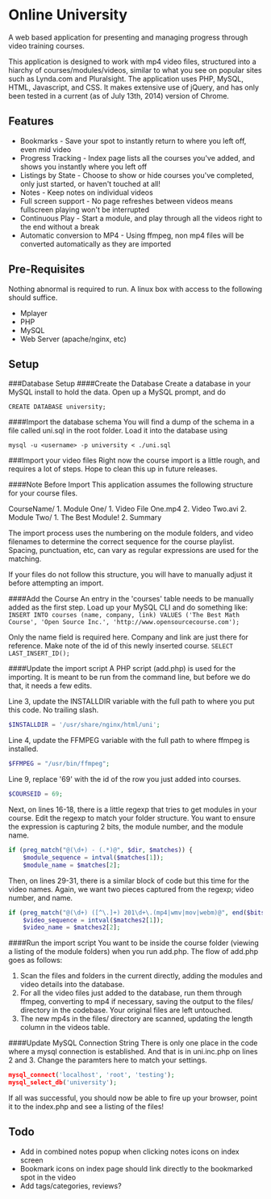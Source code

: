 Online University
=================
A web based application for presenting and managing progress through video training courses.

This application is designed to work with mp4 video files, structured into a hiarchy of courses/modules/videos, similar to what you see on popular sites such as Lynda.com and Pluralsight.  The application uses PHP, MySQL, HTML, Javascript, and CSS.  It makes extensive use of jQuery, and has only been tested in a current (as of July 13th, 2014) version of Chrome.  

Features
--------
* Bookmarks - Save your spot to instantly return to where you left off, even mid video
* Progress Tracking - Index page lists all the courses you've added, and shows you instantly where you left off
* Listings by State - Choose to show or hide courses you've completed, only just started, or haven't touched at all!
* Notes - Keep notes on individual videos
* Full screen support - No page refreshes between videos means fullscreen playing won't be interrupted
* Continuous Play - Start a module, and play through all the videos right to the end without a break
* Automatic conversion to MP4 - Using ffmpeg, non mp4 files will be converted automatically as they are imported

Pre-Requisites
--------------
Nothing abnormal is required to run.  A linux box with access to the following should suffice.

* Mplayer
* PHP 
* MySQL
* Web Server (apache/nginx, etc)

Setup
-----
###Database Setup
####Create the Database
Create a database in your MySQL install to hold the data.  Open up a MySQL prompt, and do 

```CREATE DATABASE university;```

####Import the database schema
You will find a dump of the schema in a file called uni.sql in the root folder.  Load it into the database using

```mysql -u <username> -p university < ./uni.sql```

###Import your video files
Right now the course import is a little rough, and requires a lot of steps.  Hope to clean this up in future releases.

####Note Before Import
This application assumes the following structure for your course files.

CourseName/
	1. Module One/
		1. Video File One.mp4
		2. Video Two.avi
	2. Module Two/
		1. The Best Module!
		2. Summary

The import process uses the numbering on the module folders, and video filenames to determine the correct sequence for the course playlist.  Spacing, punctuation, etc, can vary as regular expressions are used for the matching.

If your files do not follow this structure, you will have to manually adjust it before attempting an import.

####Add the Course
An entry in the 'courses' table needs to be manually added as the first step.  Load up your MySQL CLI and do something like:
```INSERT INTO courses (name, company, link) VALUES ('The Best Math Course', 'Open Source Inc.', 'http://www.opensourcecourse.com');```

Only the name field is required here.  Company and link are just there for reference. Make note of the id of this newly inserted course.
```SELECT LAST_INSERT_ID();```

####Update the import script 
A PHP script (add.php) is used for the importing.  It is meant to be run from the command line, but before we do that, it needs a few edits.

Line 3, update the INSTALLDIR variable with the full path to where you put this code.  No trailing slash.
```php
$INSTALLDIR = '/usr/share/nginx/html/uni';
```

Line 4, update the FFMPEG variable with the full path to where ffmpeg is installed.
```php
$FFMPEG = "/usr/bin/ffmpeg";
```

Line 9, replace '69' with the id of the row you just added into courses.
```php
$COURSEID = 69;
```

Next, on lines 16-18, there is a little regexp that tries to get modules in your course.  Edit the regexp to match your folder structure.  You want to ensure the expression is capturing 2 bits, the module number, and the module name.

```php
if (preg_match("@(\d+) - (.*)@", $dir, $matches)) {
	$module_sequence = intval($matches[1]);
	$module_name = $matches[2];
```

Then, on lines 29-31, there is a similar block of code but this time for the video names.  Again, we want two pieces captured from the regexp; video number, and name.
```php
if (preg_match("@(\d+) ([^\.]+) 201\d+\.(mp4|wmv|mov|webm)@", end($bits), $matches2)) {
	$video_sequence = intval($matches2[1]);
	$video_name = $matches2[2];
```

####Run the import script
You want to be inside the course folder (viewing a listing of the module folders) when you run add.php.   The flow of add.php goes as follows:
1. Scan the files and folders in the current directly, adding the modules and video details into the database.
2. For all the video files just added to the database, run them through ffmpeg, converting to mp4 if necessary, saving the output to the files/ directory in the codebase.  Your original files are left untouched.
3. The new mp4s in the files/ directory are scanned, updating the length column in the videos table.

####Update MySQL Connection String
There is only one place in the code where a mysql connection is established.  And that is in uni.inc.php on lines 2 and 3.  Change the paramters here to match your settings.
```php
mysql_connect('localhost', 'root', 'testing');
mysql_select_db('university');
```

If all was successful, you should now be able to fire up your browser, point it to the index.php and see a listing of the files!

Todo
----
- Add in combined notes popup when clicking notes icons on index screen
- Bookmark icons on index page should link directly to the bookmarked spot in the video
- Add tags/categories, reviews?
